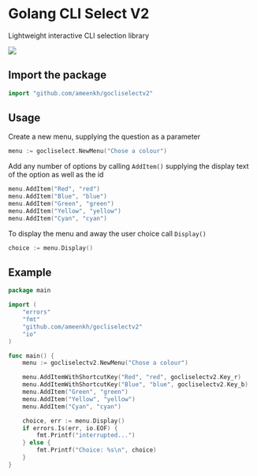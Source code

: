 # Golang CLI Select V2
Lightweight interactive CLI selection library 

![](https://media.giphy.com/media/Nmc3muJhaCfPe2LWd9/giphy.gif)


## Import the package
```go
import "github.com/ameenkh/gocliselectv2"
```

## Usage
Create a new menu, supplying the question as a parameter

```go
menu := gocliselect.NewMenu("Chose a colour")
```

Add any number of options by calling `AddItem()` supplying the display text of the option
as well as the id
```go
menu.AddItem("Red", "red")
menu.AddItem("Blue", "blue")
menu.AddItem("Green", "green")
menu.AddItem("Yellow", "yellow")
menu.AddItem("Cyan", "cyan")
```

To display the menu and away the user choice call `Display()`

```go
choice := menu.Display()
```

## Example
```go
package main

import (
	"errors"
	"fmt"
	"github.com/ameenkh/gocliselectv2"
	"io"
)

func main() {
	menu := gocliselectv2.NewMenu("Chose a colour")

	menu.AddItemWithShortcutKey("Red", "red", gocliselectv2.Key_r)
	menu.AddItemWithShortcutKey("Blue", "blue", gocliselectv2.Key_b)
	menu.AddItem("Green", "green")
	menu.AddItem("Yellow", "yellow")
	menu.AddItem("Cyan", "cyan")

	choice, err := menu.Display()
	if errors.Is(err, io.EOF) {
		fmt.Printf("interrupted...")
	} else {
		fmt.Printf("Choice: %s\n", choice)
	}
}

```
